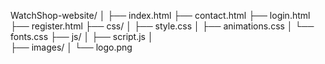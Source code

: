WatchShop-website/
│
├── index.html
├── contact.html
├── login.html
├── register.html
├── css/
│   ├── style.css
│   ├── animations.css
│   └── fonts.css
├── js/
│   ├── script.js
│   
├── images/
│   └── logo.png
